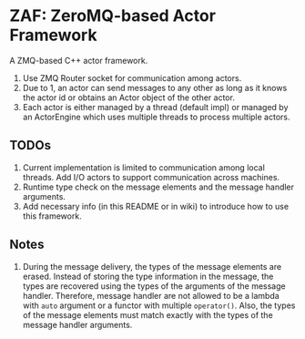 # ZAF: ZeroMQ-based Actor Framework

A ZMQ-based C++ actor framework.

1. Use ZMQ Router socket for communication among actors.
2. Due to 1, an actor can send messages to any other as long as it knows the actor id or obtains an Actor object of the other actor.
3. Each actor is either managed by a thread (default impl) or managed by an ActorEngine which uses multiple threads to process multiple actors.

## TODOs

1. Current implementation is limited to communication among local threads. Add I/O actors to support communication across machines.
2. Runtime type check on the message elements and the message handler arguments.
3. Add necessary info (in this README or in wiki) to introduce how to use this framework.

## Notes

1. During the message delivery, the types of the message elements are erased. Instead of storing the type information in the message, the types are recovered using the types of the arguments of the message handler. Therefore, message handler are not allowed to be a lambda with `auto` argument or a functor with multiple `operator()`. Also, the types of the message elements must match exactly with the types of the message handler arguments.
